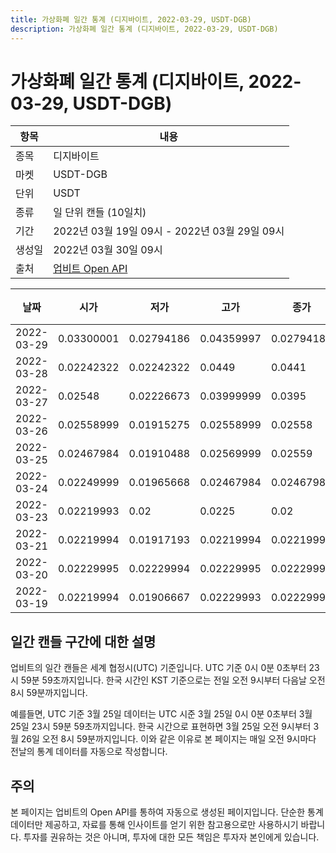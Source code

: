 ```yaml
---
title: 가상화폐 일간 통계 (디지바이트, 2022-03-29, USDT-DGB)
description: 가상화폐 일간 통계 (디지바이트, 2022-03-29, USDT-DGB)
---
```



가상화폐 일간 통계 (디지바이트, 2022-03-29, USDT-DGB)
===

|항목|내용|
|--|--|
|종목|디지바이트|
|마켓|USDT-DGB|
|단위|USDT|
|종류|일 단위 캔들 (10일치)|
|기간|2022년 03월 19일 09시 - 2022년 03월 29일 09시|
|생성일|2022년 03월 30일 09시|
|출처|[업비트 Open API](https://docs.upbit.com)|


|날짜|시가|저가|고가|종가|비고|
|--|--|--|--|--|--|
|2022-03-29|0.03300001|0.02794186|0.04359997|0.02794186|    |
|2022-03-28|0.02242322|0.02242322|0.0449|0.0441|    |
|2022-03-27|0.02548|0.02226673|0.03999999|0.0395|    |
|2022-03-26|0.02558999|0.01915275|0.02558999|0.02558|    |
|2022-03-25|0.02467984|0.01910488|0.02569999|0.02559|    |
|2022-03-24|0.02249999|0.01965668|0.02467984|0.02467984|    |
|2022-03-23|0.02219993|0.02|0.0225|0.02|    |
|2022-03-21|0.02219994|0.01917193|0.02219994|0.02219994|    |
|2022-03-20|0.02229995|0.02229994|0.02229995|0.02229994|    |
|2022-03-19|0.02219994|0.01906667|0.02229993|0.02229993|    |


일간 캔들 구간에 대한 설명
---


업비트의 일간 캔들은 세계 협정시(UTC) 기준입니다. 
UTC 기준 0시 0분 0초부터 23시 59분 59초까지입니다. 
한국 시간인 KST 기준으로는 전일 오전 9시부터 다음날 오전 8시 59분까지입니다. 


예를들면, UTC 기준 3월 25일 데이터는 UTC 시준 3월 25일 0시 0분 0초부터 3월 25일 23시 59분 59초까지입니다. 
한국 시간으로 표현하면 3월 25일 오전 9시부터 3월 26일 오전 8시 59분까지입니다. 
이와 같은 이유로 본 페이지는 매일 오전 9시마다 전날의 통계 데이터를 자동으로 작성합니다. 


주의
---


본 페이지는 업비트의 Open API를 통하여 자동으로 생성된 페이지입니다. 
단순한 통계 데이터만 제공하고, 자료를 통해 인사이트를 얻기 위한 참고용으로만 사용하시기 바랍니다. 
투자를 권유하는 것은 아니며, 투자에 대한 모든 책임은 투자자 본인에게 있습니다. 
